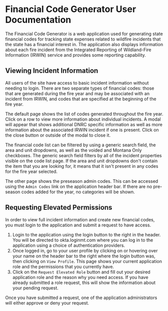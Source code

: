# Financial Code Generator User Documentation

The Financial Code Generator is a web application used for generating
state financial codes for tracking state expenses related to wildfire
incidents that the state has a financial interest in. The application
also displays information about each fire incident from the Integrated
Reporting of Wildland-Fire Information (IRWIN) service and provides
some reporting capability.

## Viewing Incident Information

All users of the site have access to basic incident information
without needing to login. There are two separate types of financial
codes: those that are generated during the fire year and may be
associated with an incident from IRWIN, and codes that are specified
at the beginning of the fire year.

The default page shows the list of codes generated throughout the fire
year. Click on a row to view more information about individual
incidents. A modal will appear that shows additional DNRC specific
information as well as more information about the associated IRWIN
incident if one is present. Click on the close button or outside of the
modal to close it.

The financial code list can be filtered by using a generic search
field, the area and unit dropdowns, as well as the voided and Montana
Only checkboxes. The generic search field filters by all of the
incident properties visible on the code list page. If the
area and unit dropdowns don't contain the item that you are looking
for, it means that it isn't present in any codes for the fire year
selected.

The other page shows the preseason admin codes. This can be accessed
using the `Admin Codes` link on the application header bar. If there
are no pre-season codes added for the year, no categories will be shown.

## Requesting Elevated Permissions

In order to view full incident information and create new
financial codes, you must login to the application and submit a request
to have access.

1. Login to the application using the login button to the right in the
   header. You will be directed to okta.loginmt.com where you can log
   in to the application using a choice of authentication providers.
2. Once logged in, go to your user profile by clicking on or hovering
   over your name on the header bar to the right where the login
   button was, then clicking on `View Profile`. This page shows your
   current application role and the permissions that you currently have.
3. Click on the `Request Elevated Role` button and fill out your
   desired application role and the reason why you need access. If you
   have already submitted a role request, this will show the
   information about your pending request.

Once you have submitted a request, one of the application
administrators will either approve or deny your request.
